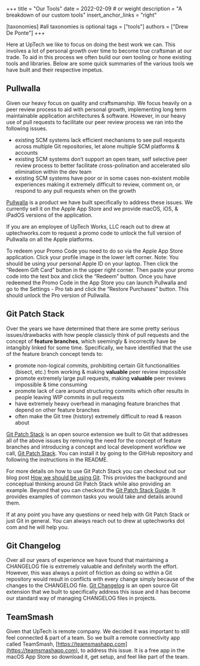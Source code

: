 +++
title = "Our Tools"
date = 2022-02-09 # or weight 
description = "A breakdown of our custom tools"
insert_anchor_links = "right"

[taxonomies] #all taxonomies is optional
tags = ["tools"]
authors = ["Drew De Ponte"]
+++

Here at UpTech we like to focus on doing the best work we can. This involves a lot of personal growth over time to become true craftsman at our trade. To aid in this process we often build our own tooling or hone existing tools and libraries. Below are some quick summaries of the various tools we have built and their respective impetus.

## Pullwalla

Given our heavy focus on quality and craftsmanship. We focus heavily on a peer review process to aid with personal growth, implementing long term maintainable application architectures & software. However, in our heavy use of pull requests to facilitate our peer review process we ran into the following issues.

* existing SCM systems lack efficient mechanisms to see pull requests across multiple Git repositories, let alone multiple SCM platforms & accounts
* existing SCM systems don’t support an open team, self selective peer review process to better facilitate cross-polination and accelerated silo elimination within the dev team
* existing SCM systems have poor or in some cases non-existent mobile experiences making it extremely difficult to review, comment on, or respond to any pull requests when on the growth

[Pullwalla][] is a product we have built specifically to address these issues. We currently sell it on the Apple App Store and we provide macOS, iOS, & iPadOS versions of the application.

If you are an employee of UpTech Works, LLC reach out to drew at uptechworks.com to request a promo code to unlock the full version of Pullwalla on all the Apple platforms.

To redeem your Promo Code you need to do so via the Apple App Store application. Click your profile image in the lower left corner. Note: You should be using your personal Apple ID on your laptop. Then click the “Redeem Gift Card” button in the upper right corner. Then paste your promo code into the text box and click the “Redeem” button. Once you have redeemed the Promo Code in the App Store you can launch Pullwalla and go to the Settings - Pro tab and click the “Restore Purchases” button. This should unlock the Pro version of Pullwalla.

## Git Patch Stack

Over the years we have determined that there are some pretty serious issues/drawbacks with how people classicly think of pull requests and the concept of **feature branches**, which seemingly & incorrectly have be intangibly linked for some time. Specifically, we have identified that the use of the feature branch concept tends to:

* promote non-logical commits, prohibiting certain Git functionalities (bisect, etc.) from working & making **valuable** peer review impossible
* promote extremely large pull requests, making **valuable** peer reviews impossible & time consuming
* promote lack of care around structuring commits which ofter results in people leaving WIP commits in pull requests
* have extremely heavy overhead in managing feature branches that depend on other feature branches
* often make the Git tree (history) extremely difficult to read & reason about

[Git Patch Stack][] is an open source extension we built to Git that addresses all of the above issues by removing the need for the concept of feature branches and introducing a concept and local development workflow we call, [Git Patch Stack][]. You can install it by going to the GitHub repository and following the instructions in the README.

For more details on how to use Git Patch Stack you can checkout out our blog post [How we should be using Git][]. This provides the background and conceptual thinking around Git Patch Stack while also providing an example. Beyond that you can checkout the [Git Patch Stack Guide][]. It provides examples of common tasks you would take and details around them.

If at any point you have any questions or need help with Git Patch Stack or just Git in general. You can always reach out to drew at uptechworks dot com and he will help you.

## Git Changelog

Over all our years of experience we have found that maintaining a CHANGELOG file is extremely valuable and definitely worth the effort. However, this was always a point of friction as doing so within a Git repository would result in conflicts with every change simply because of the changes to the CHANGELOG file. [Git Changelog][] is an open source Git extension that we built to specifically address this issue and it has become our standard way of managing CHANGELOG files in projects.

## TeamSmash

Given that UpTech is remote company. We decided it was important to still feel connected & part of a team. So we built a remote connectivity app called TeamSmash, [https://teamsmashapp.com](https://teamsmashapp.com), to address this issue. It is a free app in the macOS App Store so download it, get setup, and feel like part of the team.

[Pullwalla]: https://pullwalla.com
[Git Patch Stack]: https://github.com/uptech/git-ps 
[How we should be using Git]: https://upte.ch/blog/how-we-should-be-using-git/
[Git Patch Stack Guide]: https://github.com/uptech/git-ps/wiki/Guide
[Git Changelog]: https://github.com/uptech/git-cl 
